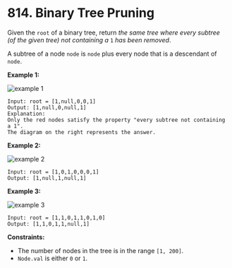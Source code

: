 # 814. Binary Tree Pruning

Given the `root` of a binary tree, return *the same tree where every subtree (of the given tree) not containing a* `1` *has been removed*.

A subtree of a node `node` is `node` plus every node that is a descendant of `node`.

**Example 1:**

![example 1](https://s3-lc-upload.s3.amazonaws.com/uploads/2018/04/06/1028_2.png)

```()
Input: root = [1,null,0,0,1]
Output: [1,null,0,null,1]
Explanation: 
Only the red nodes satisfy the property "every subtree not containing a 1".
The diagram on the right represents the answer.
```

**Example 2:**

![example 2](https://s3-lc-upload.s3.amazonaws.com/uploads/2018/04/06/1028_1.png)

```()
Input: root = [1,0,1,0,0,0,1]
Output: [1,null,1,null,1]
```

**Example 3:**

![example 3](https://s3-lc-upload.s3.amazonaws.com/uploads/2018/04/05/1028.png)

```()
Input: root = [1,1,0,1,1,0,1,0]
Output: [1,1,0,1,1,null,1]
```

**Constraints:**

- The number of nodes in the tree is in the range `[1, 200]`.
- `Node.val` is either `0` or `1`.
